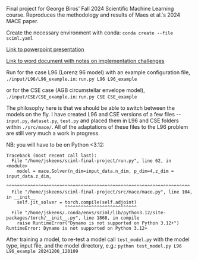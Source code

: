 Final project for George Biros' Fall 2024 Scientific Machine Learning course. Reproduces the methodology and results of Maes et al.'s 2024 MACE paper.

Create the necessary environment with conda: `conda create --file sciml.yaml`

[Link to powerpoint presentation](https://utexas-my.sharepoint.com/:p:/g/personal/jskeens1_austin_utexas_edu/Ee1_6IZxipdMlmS7NLQug5EBATZghg6B8v0EAlRV8G52Qg?e=mth3j7)

[Link to word document with notes on implementation challenges](https://utexas-my.sharepoint.com/:w:/g/personal/jskeens1_austin_utexas_edu/EYJisQPsRRxLl8d-vFYR64ABq29jrNaJqGgMl2_2cAk3Wg?e=jK2m1i)

Run for the case L96 (Lorenz 96 model) with an example configuration file, `./input/L96/L96_example.in`:
`run.py L96 L96_example`

or for the CSE case (AGB circumstellar envelope model), `./input/CSE/CSE_example.in`:
`run.py CSE CSE_example`

The philosophy here is that we should be able to switch between the models on the fly. I have created L96 and CSE versions of a few files -- `input.py`, `dataset.py`, `test.py` and placed them in L96 and CSE folders within `./src/mace/`. All of the adaptations of these files to the L96 problem are still very much a work in progress.

NB: you will have to be on Python <3.12:
```
Traceback (most recent call last):
  File "/home/jskeens/sciml-final-project/run.py", line 62, in <module>
    model = mace.Solver(n_dim=input_data.n_dim, p_dim=4,z_dim = input_data.z_dim,
            ^^^^^^^^^^^^^^^^^^^^^^^^^^^^^^^^^^^^^^^^^^^^^^^^^^^^^^^^^^^^^^^^^^^^^
  File "/home/jskeens/sciml-final-project/src/mace/mace.py", line 104, in __init__
    self.jit_solver = torch.compile(self.adjoint)
                      ^^^^^^^^^^^^^^^^^^^^^^^^^^^
  File "/home/jskeens/.conda/envs/sciml/lib/python3.12/site-packages/torch/__init__.py", line 1868, in compile
    raise RuntimeError("Dynamo is not supported on Python 3.12+")
RuntimeError: Dynamo is not supported on Python 3.12+
```


After training a model, to re-test a model call `test_model.py` with the model type, input file, and the model directory, e.g.:
`python test_model.py L96 L96_example 20241206_120109`

